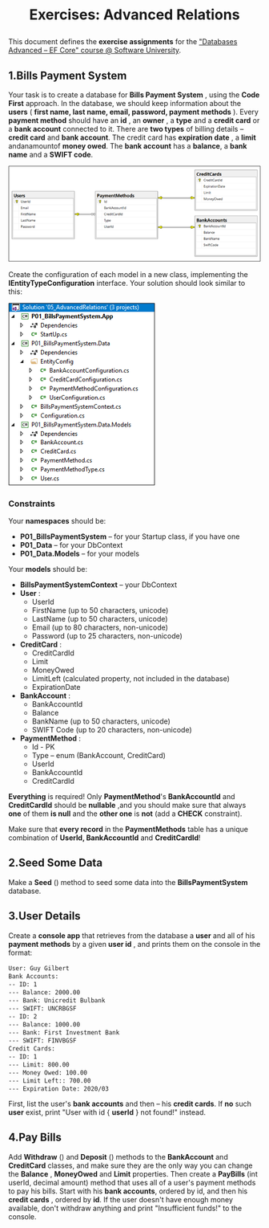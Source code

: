 ﻿# <p align="center"> Exercises: Advanced Relations </p>

This document defines the **exercise assignments** for the [&quot;Databases Advanced – EF Core&quot; course @ Software University](https://softuni.bg/trainings/1741/databases-advanced-entity-framework-october-2017).

## 1.Bills Payment System

Your task is to create a database for **Bills Payment System** , using the **Code First** approach. In the database, we should keep information about the **users** ( **first name, last name, email, password, payment methods** ). Every **payment method** should have an **id** , an **owner** , a **type** and a **credit card** or a **bank account** connected to it. There are **two types** of billing details – **credit card** and **bank account**. The credit card has **expiration date** , a **limit** andanamountof **money owed**. The **bank account** has a **balance**, a **bank name** and a **SWIFT code**.

![Not fount](/DBFundamentals/Databases-Advanced/images/56.png)

Create the configuration of each model in a new class, implementing the **IEntityTypeConfiguration** interface. Your solution should look similar to this:

 ![Not fount](/DBFundamentals/Databases-Advanced/images/57.png)

### Constraints

Your **namespaces** should be:

- **P01_BillsPaymentSystem** – for your Startup class, if you have one
- **P01_Data** – for your DbContext
- **P01_Data.Models** – for your models

Your **models** should be:

- **BillsPaymentSystemContext** – your DbContext
- **User** :
  - UserId
  - FirstName (up to 50 characters, unicode)
  - LastName (up to 50 characters, unicode)
  - Email (up to 80 characters, non-unicode)
  - Password (up to 25 characters, non-unicode)
- **CreditCard** :
  - CreditCardId
  - Limit
  - MoneyOwed
  - LimitLeft (calculated property, not included in the database)
  - ExpirationDate
- **BankAccount** :
  - BankAccountId
  - Balance
  - BankName (up to 50 characters, unicode)
  - SWIFT Code (up to 20 characters, non-unicode)
- **PaymentMethod** :
  - Id - PK
  - Type – enum (BankAccount, CreditCard)
  - UserId
  - BankAccountId
  - CreditCardId

**Everything** is required! Only **PaymentMethod**&#39;s **BankAccountId** and **CreditCardId** should be **nullable** ,and you should make sure that always **one** of them **is null** and the **other one** is **not** (add a **CHECK** constraint).

Make sure that **every record** in the **PaymentMethods** table has a unique combination of **UserId, BankAccountId** and **CreditCardId**!

## 2.Seed Some Data

Make a **Seed** () method to seed some data into the **BillsPaymentSystem** database.

## 3.User Details

Create a **console app** that retrieves from the database a **user** and all of his **payment methods** by a given **user id** , and prints them on the console in the format:

```
User: Guy Gilbert
Bank Accounts:
-- ID: 1
--- Balance: 2000.00
--- Bank: Unicredit Bulbank
--- SWIFT: UNCRBGSF
-- ID: 2
--- Balance: 1000.00
--- Bank: First Investment Bank
--- SWIFT: FINVBGSF
Credit Cards:
-- ID: 1
--- Limit: 800.00
--- Money Owed: 100.00
--- Limit Left:: 700.00
--- Expiration Date: 2020/03
```

First, list the user&#39;s **bank accounts** and then – his **credit cards**. If **no** such **user** exist, print &quot;User with id { **userId** } not found!&quot; instead.

## 4.Pay Bills

Add **Withdraw** () and **Deposit** () methods to the **BankAccount** and **CreditCard** classes, and make sure they are the only way you can change the **Balance** , **MoneyOwed** and **Limit** properties. Then create a **PayBills** (int userId, decimal amount) method that uses all of a user&#39;s payment methods to pay his bills. Start with his **bank accounts**, ordered by id, and then his **credit cards** , ordered by **id**. If the user doesn&#39;t have enough money available, don&#39;t withdraw anything and print &quot;Insufficient funds!&quot; to the console.
